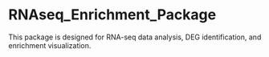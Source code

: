 # RNAseq_Enrichment_Package
This package is designed for RNA-seq data analysis, DEG identification, and enrichment visualization.

